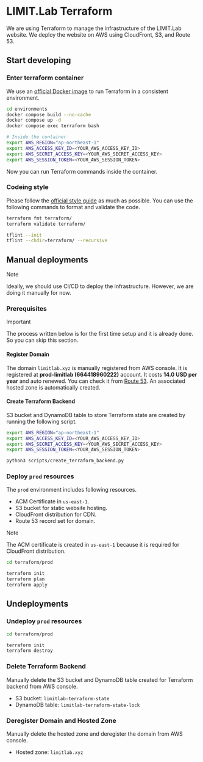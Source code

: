 # LIMIT.Lab Terraform

We are using Terraform to manage the infrastructure of the LIMIT.Lab website.
We deploy the website on AWS using CloudFront, S3, and Route 53.

## Start developing

### Enter terraform container

We use an [official Docker image](https://hub.docker.com/r/hashicorp/terraform) to run Terraform in a consistent environment.

```bash
cd environments
docker compose build --no-cache
docker compose up -d
docker compose exec terraform bash

# Inside the container
export AWS_REGION="ap-northeast-1"
export AWS_ACCESS_KEY_ID=<YOUR_AWS_ACCESS_KEY_ID>
export AWS_SECRET_ACCESS_KEY=<YOUR_AWS_SECRET_ACCESS_KEY>
export AWS_SESSION_TOKEN=<YOUR_AWS_SESSION_TOKEN>
```

Now you can run Terraform commands inside the container.

### Codeing style

Please follow the [official style guide](https://developer.hashicorp.com/terraform/language/style) as much as possible.
You can use the following commands to format and validate the code.

```bash
terraform fmt terraform/
terraform validate terraform/

tflint --init
tflint --chdir=terraform/ --recursive
```

## Manual deployments

> [!NOTE]
> Ideally, we should use CI/CD to deploy the infrastructure. However, we are doing it manually for now.

### Prerequisites

> [!IMPORTANT]
> The process written below is for the first time setup and it is already done.
> So you can skip this section.

#### Register Domain

The domain `limitlab.xyz` is manually registered from AWS console.
It is registered at **prod-limitlab (664418960222)** account.
It costs **14.0 USD per year** and auto renewed.
You can check it from [Route 53](https://us-east-1.console.aws.amazon.com/route53/v2/hostedzones?region=ap-northeast-1#ListRecordSets/Z0529507QPFVJNMD07YL).
An associated hosted zone is automatically created.

#### Create Terraform Backend

S3 bucket and DynamoDB table to store Terraform state are created by running the following script.

```bash
export AWS_REGION="ap-northeast-1"
export AWS_ACCESS_KEY_ID=<YOUR_AWS_ACCESS_KEY_ID>
export AWS_SECRET_ACCESS_KEY=<YOUR_AWS_SECRET_ACCESS_KEY>
export AWS_SESSION_TOKEN=<YOUR_AWS_SESSION_TOKEN>

python3 scripts/create_terraform_backend.py
```

### Deploy `prod` resources

The `prod` environment includes following resources.
- ACM Certificate in `us-east-1`. 
- S3 bucket for static website hosting.
- CloudFront distribution for CDN.
- Route 53 record set for domain.

> [!NOTE]
> The ACM certificate is created in `us-east-1` because it is required for CloudFront distribution.

```bash
cd terraform/prod

terraform init
terraform plan
terraform apply
```

## Undeployments

### Undeploy `prod` resources

```bash
cd terraform/prod

terraform init
terraform destroy
```

### Delete Terraform Backend

Manually delete the S3 bucket and DynamoDB table created for Terraform backend from AWS console.
- S3 bucket: `limitlab-terraform-state`
- DynamoDB table: `limitlab-terraform-state-lock`

### Deregister Domain and Hosted Zone

Manually delete the hosted zone and deregister the domain from AWS console.
- Hosted zone: `limitlab.xyz`
